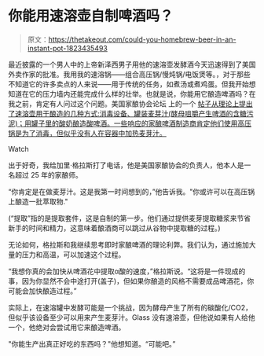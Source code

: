 # 你能用速溶壶自制啤酒吗？

> 原文：<https://thetakeout.com/could-you-homebrew-beer-in-an-instant-pot-1823435493>

最近披露的一个男人中的上帝新泽西男子用他的速溶壶发酵酒今天迅速得到了美国外卖作家的批准。我用我的速溶锅——组合高压锅/慢炖锅/电饭煲等。，对于那些不知道它的许多卖点的人来说——用于传统的任务，如煮汤或煮鸡蛋。但我开始想知道在它的压力墙内还能完成什么样的壮举。也就是说，你能用它酿造啤酒吗？在我之前，肯定有人问过这个问题。美国家酿协会论坛 上的一个 [帖子从理论上提出了速溶壶用于酿造的几种方式:消毒设备、罐装麦芽汁(酵母咀嚼产生啤酒的含糖污泥)；用罐子里的酸奶酿造酸啤酒。一些响应的家酿啤酒制造商肯定他们使用高压锅是为了消毒，但似乎没有人在容器中加热麦芽汁。](https://www.homebrewtalk.com/forum/threads/instant-pot-pressure-cooker-hb-uses.632471/)

Watch

出于好奇，我给加里·格拉斯打了电话，他是美国家酿协会的负责人，他本人是一名超过 25 年的家酿师。

“你肯定是在做麦芽汁。这是我第一时间想到的，”他告诉我。"你或许可以在高压锅上酿造一批萃取物."

(“提取”指的是提取套件，这是自制的第一步。他们通过提供麦芽提取糖浆来节省新手的时间和精力，这意味着酿酒商可以跳过从谷物中提取糖的过程。)

无论如何，格拉斯和我继续思考即时家酿啤酒的理论利弊。我们认为，通过施加大量的压力和高温，可以加速这个过程。

“我想你真的会加快从啤酒花中提取α酸的速度，”格拉斯说。“这将是一件现成的事，因为你显然不会中途打开(盖子)，但如果你酿造的风格不需要成品啤酒花，你可能会加快酿造过程。”

实际上，在速溶罐中发酵可能是一个挑战，因为酵母产生了所有的碳酸化/CO2，但似乎该设备至少可以用来产生麦芽汁。Glass 没有速溶壶，但他说如果有人给他一个，他绝对会尝试用它来酿造啤酒。

"你能生产出真正好吃的东西吗？"他想知道。“可能吧。”